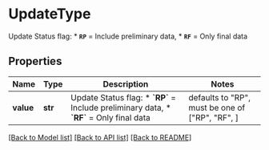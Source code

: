 # UpdateType

Update Status flag:   * **`RP`** = Include preliminary data,   * **`RF`** = Only final data

## Properties
Name | Type | Description | Notes
------------ | ------------- | ------------- | -------------
**value** | **str** | Update Status flag:   * **&#x60;RP&#x60;** &#x3D; Include preliminary data,   * **&#x60;RF&#x60;** &#x3D; Only final data | defaults to "RP",  must be one of ["RP", "RF", ]

[[Back to Model list]](../README.md#documentation-for-models) [[Back to API list]](../README.md#documentation-for-api-endpoints) [[Back to README]](../README.md)


